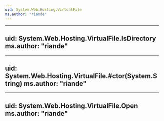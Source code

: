 ```yaml
---
uid: System.Web.Hosting.VirtualFile
ms.author: "riande"
---
```


---
uid: System.Web.Hosting.VirtualFile.IsDirectory
ms.author: "riande"
---

---
uid: System.Web.Hosting.VirtualFile.#ctor(System.String)
ms.author: "riande"
---

---
uid: System.Web.Hosting.VirtualFile.Open
ms.author: "riande"
---
